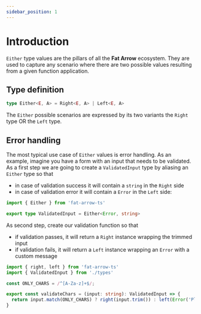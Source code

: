 ```yaml
---
sidebar_position: 1
---
```


# Introduction

`Either` type values are the pillars of all the **Fat Arrow** ecosystem. They are used to capture any scenario where
there are two possible values resulting from a given function application.

## Type definition

```ts
type Either<E, A> = Right<E, A> | Left<E, A>
```

The `Either` possible scenarios are expressed by its two variants the `Right` type OR the `Left` type.

## Error handling

The most typical use case of `Either` values is error handling. As an example, imagine you have a form with an input
that needs to be validated. As a first step we are going to create a `ValidatedInput` type by aliasing an `Either` type
so that

* in case of validation success it will contain a `string` in the `Right` side
* in case of validation error it will contain a `Error` in the `Left` side:

```ts title="types.ts"
import { Either } from 'fat-arrow-ts'

export type ValidatedInput = Either<Error, string>
```

As second step, create our validation function so that

* if validation passes, it will return a `Right` instance wrapping the trimmed input
* if validation fails, it will return a `Left` instance wrapping an `Error` with a custom message

```ts title="validateChars.ts"
import { right, left } from 'fat-arrow-ts'
import { ValidatedInput } from './types'

const ONLY_CHARS = /^[A-Za-z]+$/;

export const validateChars = (input: string): ValidatedInput => {
  return input.match(ONLY_CHARS) ? right(input.trim()) : left(Error('Please enter alphabets only'))
}
```